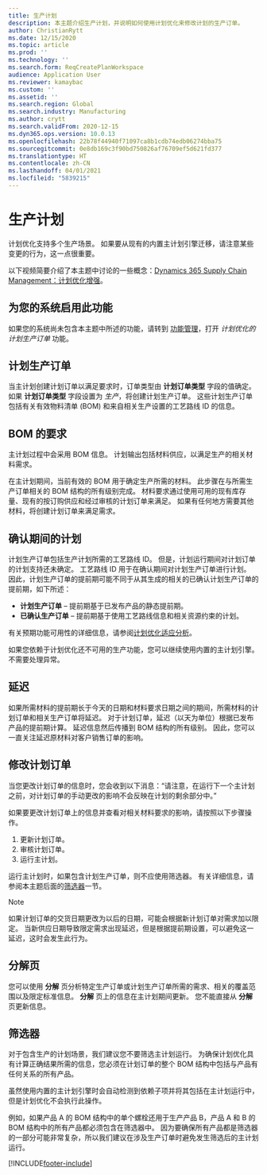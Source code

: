 ```yaml
---
title: 生产计划
description: 本主题介绍生产计划，并说明如何使用计划优化来修改计划的生产订单。
author: ChristianRytt
ms.date: 12/15/2020
ms.topic: article
ms.prod: ''
ms.technology: ''
ms.search.form: ReqCreatePlanWorkspace
audience: Application User
ms.reviewer: kamaybac
ms.custom: ''
ms.assetid: ''
ms.search.region: Global
ms.search.industry: Manufacturing
ms.author: crytt
ms.search.validFrom: 2020-12-15
ms.dyn365.ops.version: 10.0.13
ms.openlocfilehash: 22b78f44940f71097ca8b1cdb74edb06274bba75
ms.sourcegitcommit: 0e8db169c3f90bd750826af76709ef5d621fd377
ms.translationtype: HT
ms.contentlocale: zh-CN
ms.lasthandoff: 04/01/2021
ms.locfileid: "5839215"
---
```

# <a name="production-planning"></a>生产计划

计划优化支持多个生产场景。 如果要从现有的内置主计划引擎迁移，请注意某些变更的行为，这一点很重要。

以下视频简要介绍了本主题中讨论的一些概念：[Dynamics 365 Supply Chain Management：计划优化增强](https://youtu.be/u1pcmZuZBTw)。

## <a name="turn-on-this-feature-for-your-system"></a>为您的系统启用此功能

如果您的系统尚未包含本主题中所述的功能，请转到 [功能管理](../../../fin-ops-core/fin-ops/get-started/feature-management/feature-management-overview.md)，打开 *计划优化的计划生产订单* 功能。

## <a name="planned-production-orders"></a>计划生产订单

当主计划创建计划订单以满足要求时，订单类型由 **计划订单类型** 字段的值确定。 如果 **计划订单类型** 字段设置为 *生产*，将创建计划生产订单。 这些计划生产订单包括有关有效物料清单 (BOM) 和来自相关生产设置的工艺路线 ID 的信息。

## <a name="requirements-from-boms"></a>BOM 的要求

主计划过程中会采用 BOM 信息。 计划输出包括材料供应，以满足生产的相关材料需求。

在主计划期间，当前有效的 BOM 用于确定生产所需的材料。 此步骤在与所需生产订单相关的 BOM 结构的所有级别完成。 材料要求通过使用可用的现有库存量、现有的按订购供应和经过审核的计划订单来满足。 如果有任何地方需要其他材料，将创建计划订单来满足需求。

## <a name="scheduling-during-firming"></a>确认期间的计划

计划生产订单包括生产计划所需的工艺路线 ID。 但是，计划运行期间对计划订单的计划支持还未确定。 工艺路线 ID 用于在确认期间对计划生产订单进行计划。 因此，计划生产订单的提前期可能不同于从其生成的相关的已确认计划生产订单的提前期，如下所述：

- **计划生产订单** – 提前期基于已发布产品的静态提前期。
- **已确认生产订单** – 提前期基于使用工艺路线信息和相关资源约束的计划。

有关预期功能可用性的详细信息，请参阅[计划优化适应分析](planning-optimization-fit-analysis.md)。

如果您依赖于计划优化还不可用的生产功能，您可以继续使用内置的主计划引擎。 不需要处理异常。

## <a name="delays"></a>延迟

如果所需材料的提前期长于今天的日期和材料要求日期之间的期间，所需材料的计划订单和相关生产订单将延迟。 对于计划订单，延迟（以天为单位）根据已发布产品的提前期计算。 延迟信息然后传播到 BOM 结构的所有级别。 因此，您可以一直关注延迟原材料对客户销售订单的影响。

## <a name="modifying-planned-orders"></a>修改计划订单

当您更改计划订单的信息时，您会收到以下消息：“请注意，在运行下一个主计划之前，对计划订单的手动更改的影响不会反映在计划的剩余部分中。”

如果要更改计划订单上的信息并查看对相关材料要求的影响，请按照以下步骤操作。

1. 更新计划订单。
2. 审核计划订单。
3. 运行主计划。

运行主计划时，如果包含计划生产订单，则不应使用筛选器。 有关详细信息，请参阅本主题后面的[筛选器](#filters)一节。

> [!NOTE]
> 如果计划订单的交货日期更改为以后的日期，可能会根据新计划订单对需求加以限定。 当新供应日期导致限定需求出现延迟，但是根据提前期设置，可以避免这一延迟，这时会发生此行为。

## <a name="explosion-page"></a>分解页

您可以使用 **分解** 页分析特定生产订单或计划生产订单所需的需求、相关的覆盖范围以及限定标准信息。 **分解** 页上的信息在主计划期间更新。 您不能直接从 **分解** 页更新信息。

## <a name="filters"></a><a name="filters"></a>筛选器

对于包含生产的计划场景，我们建议您不要筛选主计划运行。 为确保计划优化具有计算正确结果所需的信息，您必须在计划订单的整个 BOM 结构中包括与产品有任何关系的所有产品。

虽然使用内置的主计划引擎时会自动检测到依赖子项并将其包括在主计划运行中，但是计划优化不会执行此操作。

例如，如果产品 A 的 BOM 结构中的单个螺栓还用于生产产品 B，产品 A 和 B 的 BOM 结构中的所有产品都必须包含在筛选器中。 因为要确保所有产品都是筛选器的一部分可能非常复杂，所以我们建议在涉及生产订单时避免发生筛选后的主计划运行。


[!INCLUDE[footer-include](../../../includes/footer-banner.md)]